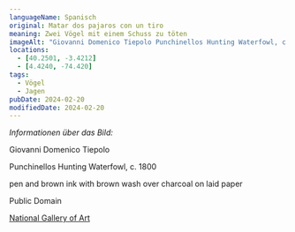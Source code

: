 ```yaml
---
languageName: Spanisch
original: Matar dos pajaros con un tiro
meaning: Zwei Vögel mit einem Schuss zu töten
imageAlt: "Giovanni Domenico Tiepolo Punchinellos Hunting Waterfowl, c. 1800"
locations:
  - [40.2501, -3.4212]
  - [4.4240, -74.420]
tags:
  - Vögel
  - Jagen
pubDate: 2024-02-20
modifiedDate: 2024-02-20
---
```


_Informationen über das Bild:_

Giovanni Domenico Tiepolo

Punchinellos Hunting Waterfowl, c. 1800

pen and brown ink with brown wash over charcoal on laid paper

Public Domain

[National Gallery of Art](https://www.nga.gov/collection/art-object-page.75809.html)
